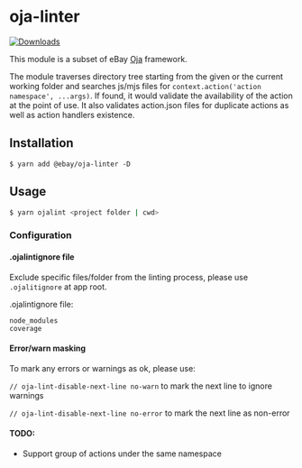 # oja-linter

[![Downloads](https://img.shields.io/npm/dm/@ebay/oja-linter.svg)](http://npm-stat.com/charts.html?package=@ebay/oja-linter)

This module is a subset of eBay [Oja](https://github.com/eBay/oja#readme) framework.

The module traverses directory tree starting from the given or the current working folder and searches js/mjs files for `context.action('action namespace', ...args)`. If found, it would validate the availability of the action at the point of use. It also validates action.json files for duplicate actions as well as action handlers existence.

## Installation

```
$ yarn add @ebay/oja-linter -D
```

## Usage

```bash
$ yarn ojalint <project folder | cwd>
```

### Configuration

#### .ojalintignore file

Exclude specific files/folder from the linting process, please use `.ojalitignore` at app root.

.ojalintignore file:

```
node_modules
coverage
```

#### Error/warn masking

To mark any errors or warnings as ok, please use:

`// oja-lint-disable-next-line no-warn` to mark the next line to ignore warnings

`// oja-lint-disable-next-line no-error` to mark the next line as non-error

#### TODO:

* Support group of actions under the same namespace

